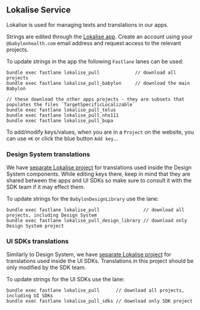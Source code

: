 ## Lokalise Service

Lokalise is used for managing texts and translations in our apps.

Strings are edited through the [Lokalise app](https://lokalise.co). 
Create an account using your `@babylonhealth.com` email address and request access to the relevant projects.

To update strings in the app the following `Fastlane` lanes can be used:
```
bundle exec fastlane lokalise_pull             // download all projects
bundle exec fastlane lokalise_pull_babylon     // download the main Babylon

// these download the other apps projects - they are subsets that populates the files `TargetSpecificLocalizable`
bundle exec fastlane lokalise_pull_telus
bundle exec fastlane lokalise_pull_nhs111
bundle exec fastlane lokalise_pull_bupa
```

To add/modify keys/values, when you are in a `Project` on the website, you can use `⌘K` or click the blue button `Add key`…

### Design System translations

We have [separate Lokalise project](https://app.lokalise.com/project/600119985e68c8ed361798.78610565) for translations used inside the Design System components. While editing keys there, keep in mind that they are shared between the apps and UI SDKs so make sure to consult it with the SDK team if it may effect them.

To update strings for the `BabylonDesignLibrary` use the lane:
```
bundle exec fastlane lokalise_pull                // download all projects, including Design System
bundle exec fastlane lokalise_pull_design_library // download only Design System project
```

### UI SDKs translations

Similarly to Design System, we have [separate Lokalise project](https://app.lokalise.com/project/559388585e68a93fd45488.75156497) for translations used inside the UI SDKs. Translations in this project should be only modified by the SDK team.

To update strings for the UI SDKs use the lane:
```
bundle exec fastlane lokalise_pull      // download all projects, including UI SDKs
bundle exec fastlane lokalise_pull_sdks // download only SDK project
```
